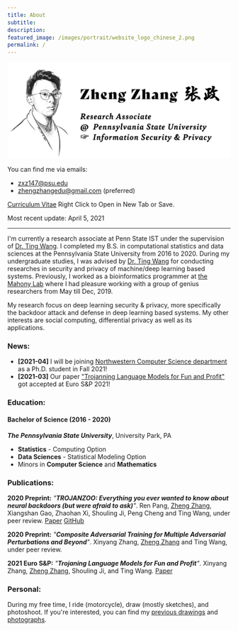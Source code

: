 ```yaml
---
title: About
subtitle: 
description:
featured_image: /images/portrait/website_logo_chinese_2.png
permalink: / 
---
```


<img src="/images/about/banner_zheng.png" alt="drawing" width="800"/>
<!-- ![](images/about/banner_zheng.png) -->

You can find me via emails: 
* zxz147@psu.edu
* zhengzhangedu@gmail.com (preferred)

<!-- <a href="documents/zheng_zhang_cv.pdf" download class="button">Curriculum Vitae</a> &nbsp; Most recent update: Oct 29, 2019 -->
[Curriculum Vitae](documents/zheng_zhang_cv.pdf) Right Click to Open in New Tab or Save. 

Most recent update: April 5, 2021

---
 
I'm currently a research associate at Penn State IST under the supervision of [Dr. Ting Wang](https://www.alpslab.ai/). I completed my B.S. in computational statistics and data sciences at the Pennsylvania State University from 2016 to 2020. During my undergraduate studies, I was advised by [Dr. Ting Wang](https://www.alpslab.ai/) for conducting researches in security and privacy of machine/deep learning based systems. Previously, I worked as a bioinformatics programmer at [the Mahony Lab](http://mahonylab.org/) where I had pleasure working with a group of genius researchers from May till Dec, 2019.  

My research focus on deep learning security & privacy, more specifically the backdoor attack and defense in deep learning based systems. My other interests are social computing, differential privacy as well as its applications. 

### News: 

* **[2021-04]** I will be joining [Northwestern Computer Science department](https://www.mccormick.northwestern.edu/computer-science/) as a Ph.D. student in Fall 2021! 
* **[2021-03]** Our paper ["Trojanning Language Models for Fun and Profit"](https://arxiv.org/abs/2008.00312) got accepted at Euro S&P 2021! 

### Education: 

#### Bachelor of Science (2016 - 2020)
***The Pennsylvania State University***, University Park, PA

* **Statistics** - Computing Option
* **Data Sciences** - Statistical Modeling Option
* Minors in **Computer Science** and **Mathematics**

### Publications: 

**2020 Preprint:** *"**TROJANZOO: Everything you ever wanted to know about neural backdoors (but were afraid to ask)**"*. Ren Pang, <ins>Zheng Zhang</ins>, Xiangshan Gao, Zhaohan Xi, Shouling Ji, Peng Cheng and Ting Wang, under peer review. [Paper](https://arxiv.org/abs/2012.09302) [GitHub](https://github.com/ain-soph/trojanzoo)

**2020 Preprint:** *"**Composite Adversarial Training for Multiple Adversarial Perturbations and Beyond**"*. Xinyang Zhang, <ins>Zheng Zhang</ins> and Ting Wang, under peer review. 

**2021 Euro S&P:** *"**Trojaning Language Models for Fun and Profit**"*. Xinyang Zhang, <ins>Zheng Zhang</ins>, Shouling Ji, and Ting Wang. [Paper](https://arxiv.org/abs/2008.00312)

### Personal: 

During my free time, I ride (motorcycle), draw (mostly sketches), and photoshoot. If you're interested, you can find my [previous drawings](arts) and [photographs](photographs).


<!-- ### Research Experience: 

**Undergraduate Researcher** at *the Mahony Lab*. &nbsp; May 2019 - Present  
Advisor: Dr. Shaun Mahony

* Participated in the ENCODE Imputation Challenge for imputing missing genomes. 
* We are currently developing a computational method which integrates teh XGBoost and IDEAS Epigenome Annotation System for imputing the biochemical data associated with functinoal genome elements. 

### Professional Experience: 

**Entry Analyst Intern** at *Beijing JAYA Technology co., Ltd. Jun 2017 - Sep 2017

* Crawled and collected the public-available financial data published on over five companies' annual report. 
* Visualized and analyzed the data extensively using R and Python. 

### Achievements: 

* Runner Up of AccuWeather's Challenge during HackPSU 2018. 
* Finalist and Best Visualization Award of DataFest 2019 held by American Statistical Association. 
* Dean's List - 2017, 2018, 2019 -->